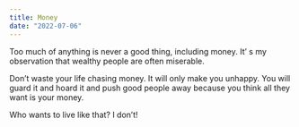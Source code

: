 ```yaml
---
title: Money
date: "2022-07-06"
---
```


Too much of anything is never a good thing, including money. It’ s my observation that wealthy people are often miserable.  

Don’t waste your life chasing money. It will only make you unhappy. You will guard it and hoard it and push good people away because you think all they want is your money. 

Who wants to live like that? I don’t! 

